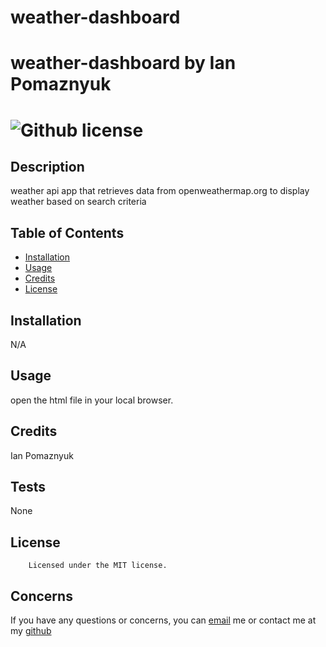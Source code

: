 # weather-dashboard

  # weather-dashboard by Ian Pomaznyuk
  # ![Github license](https://img.shields.io/badge/license-MIT-yellowgreen.svg)


## Description
  weather api app that retrieves data from openweathermap.org to display weather based on search criteria

## Table of Contents 

- [Installation](#installation)
- [Usage](#usage)
- [Credits](#credits)
- [License](#license)

## Installation
  N/A

## Usage
  open the html file in your local browser.

## Credits
  Ian Pomaznyuk

## Tests
  None

## License
    
        Licensed under the MIT license.

## Concerns 

If you have any questions or concerns, you can [email](mailto:jpomaz12@gmail.com) me or contact me at my [github](https://github.com/IanPomaz)
  